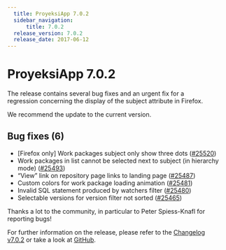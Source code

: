 ```yaml
---
  title: ProyeksiApp 7.0.2
  sidebar_navigation:
      title: 7.0.2
  release_version: 7.0.2
  release_date: 2017-06-12
---
```



# ProyeksiApp 7.0.2

The release contains several bug fixes and an urgent fix for a
regression concerning the display of the subject attribute in Firefox.

We recommend the update to the current version.

## Bug fixes (6)

  - \[Firefox only\] Work packages subject only show three dots
    ([\#25520](https://community.proyeksiapp.com/work_packages/25520))
  - Work packages in list cannot be selected next to subject (in
    hierarchy mode)
    ([\#25493](https://community.proyeksiapp.com/work_packages/25493))
  - “View” link on repository page links to landing page
    ([\#25487](https://community.proyeksiapp.com/work_packages/25487))
  - Custom colors for work package loading animation
    ([\#25481](https://community.proyeksiapp.com/work_packages/25481))
  - Invalid SQL statement produced by watchers filter
    ([\#25480](https://community.proyeksiapp.com/work_packages/25480))
  - Selectable versions for version filter not sorted
    ([\#25465](https://community.proyeksiapp.com/work_packages/25465))

Thanks a lot to the community, in particular to Peter Spiess-Knafl for
reporting bugs\!

For further information on the release, please refer to the [Changelog
v7.0.2](https://community.proyeksiapp.com/versions/837) or take a look
at [GitHub](https://github.com/opf/proyeksiapp/tree/v7.0.2).


